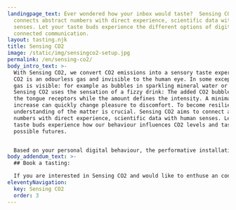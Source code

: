 ```yaml
---
landingpage_text: Ever wondered how your inbox would taste?  Sensing CO2
  connects abstract numbers with direct experience, scientific data with human
  senses. Let your taste buds experience the different options of digital,
  connected communication.
layout: tasting.njk
title: Sensing CO2
image: /static/img/sensingco2-setup.jpg
permalink: /en/sensing-co2/
body_intro_text: >-
  With Sensing CO2, we convert CO2 emissions into a sensory taste experience.
  CO2 is an odourless gas and invisible to the human eye. In some exceptions the
  gas is visible: for example as bubbles in sparkling mineral water or sodas.
  Sensing CO2 uses the sensation of a fizzy drink: The added CO2 bubbles trigger
  the tongue receptors while the amount defines the intensity. A minimal
  increase can quickly change pleasure to discomfort. To become resilient, an
  understanding of the matter is crucial. Sensing CO2 aims to connect abstract
  numbers with direct experience, scientific data with human senses. Let your
  taste buds experience how our behaviour influences CO2 levels and taste
  possible futures.


  Based on your personal digital behaviour, the performative installation will enable you to experience different soft drinks, making you taste the different modes of digital, connected communication.
body_addendum_text: >-
  ## Book a tasting:

  If you are interested in Sensing CO2 and would like to enthuse an conversation on the digital lifestyle and create an unique experience for your organization or event, you can contact [Leanne](https://yeast.computer/).
eleventyNavigation:
  key: Sensing CO2
  order: 3
---
```

